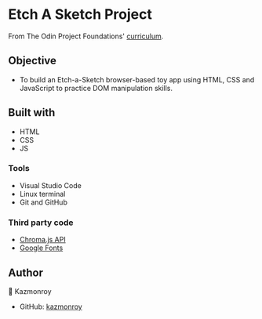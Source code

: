 # Etch A Sketch Project

From The Odin Project Foundations' [curriculum](https://www.theodinproject.com/courses/foundations/lessons/etch-a-sketch-project).

## Objective

- To build an Etch-a-Sketch browser-based toy app using HTML, CSS and JavaScript to practice DOM manipulation skills.

## Built with

- HTML
- CSS
- JS

### Tools

- Visual Studio Code
- Linux terminal
- Git and GitHub

### Third party code

- [Chroma.js API](https://gka.github.io/chroma.js/)
- [Google Fonts](https://fonts.google.com/)

## Author

👤 Kazmonroy

- GitHub: [kazmonroy](https://github.com/kazmonroy)
